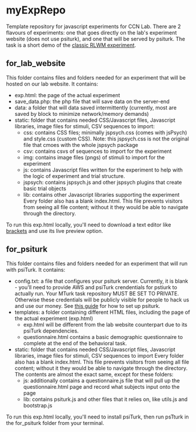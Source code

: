 # myExpRepo
Template repository for javascript experiments for CCN Lab. There are 2 flavours of experiments: one that goes directly on the lab's experiment website (does not use psiturk), and one that will be served by psiturk. The task is a short demo of the <a href="https://www.ncbi.nlm.nih.gov/pmc/articles/PMC3390186/">classic RLWM experiment</a>. 

## for_lab_website
This folder contains files and folders needed for an experiment that will be hosted on our lab website. It contains:
* exp.html: the page of the actual experiment
* save_data.php: the php file that will save data on the server-end
* data: a folder that will data saved intermittently (currently, most are saved by block to minimize network/memory demands)
* static: folder that contains needed CSS/Javascript files, Javascript libraries, image files for stimuli, CSV sequences to import:
  * css: contains CSS files; minimally jspsych.css (comes with jsPsych) and style.css (custom CSS). Note: this jspsych.css is not the original file that cmoes with the whole jspsych package
  * csv: contains csvs of sequences to import for the experiment
  * img: contains image files (pngs) of stimuli to import for the experiment
  * js: contains Javascript files written for the experiment to help with the logic of experiment and trial structure.
  * jspsych: contains jspsych.js and other jspsych plugins that create basic trial objects
  * lib: contains other Javascript libraries supporting the experiment
Every folder also has a blank index.html. This file prevents visitors from seeing all file content; without it they would be able to navigate through the directory.

To run this exp.html locally, you'll need to download a text editor like <a href="http://brackets.io">brackets</a> and use its live preview option.

## for_psiturk
This folder contains files and folders needed for an experiment that will run with psiTurk. It contains:
* config.txt: a file that configures your psiturk server. Currently, it is blank - you'll need to provide AWS and psiTurk crendentials for pstiurk to actually run. Your MTurk task repository MUST BE SET TO PRIVATE. Otherwise these credentials will be publicly visible for people to hack us and use our money. See <a href="https://docs.google.com/document/d/1Ne_pMjYCk4i_DjLtZProz2ABwm9oQhBkNdZF2M2n8lc/edit">this guide</a> for how to set up psiturk.
* templates: a folder containing different HTML files, including the page of the actual experiment (exp.html)
  * exp.html will be different from the lab website counterpart due to its psiTurk dependencies.
  * questionnaire.html contains a basic demographic questionnaire to complete at the end of the behavioral task.
* static: folder that contains needed CSS/Javascript files, Javascript libraries, image files for stimuli, CSV sequences to import
Every folder also has a blank index.html. This file prevents visitors from seeing all file content; without it they would be able to navigate through the directory. The contents are almost the exact same, except for these folders:
  * js: additionally contains a questionnaire.js file that will pull up the questionnaire.html page and record what subjects input onto the page
  * lib: contains psiturk.js and other files that it relies on, like utils.js and bootstrap.js

To run this exp.html locally, you'll need to install psiTurk, then run psTturk in the for_psiturk folder from your terminal. 
